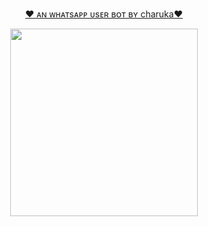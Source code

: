 
<p align="center"> 
<u>♥️ ᴀɴ ᴡʜᴀᴛsᴀᴘᴘ ᴜsᴇʀ ʙᴏᴛ ʙʏ charuka♥️</u>
</p>
<p align="center">  <img src="https://i.ibb.co/VgM5xKC/Whats-App-Image-2023-09-16-at-9-15-26-PM.jpg" width="300" height="300"/>
</p>
